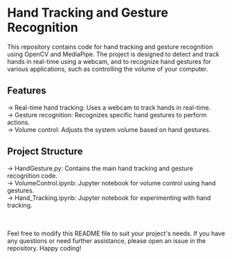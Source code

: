 # Hand Tracking and Gesture Recognition
This repository contains code for hand tracking and gesture recognition using OpenCV and MediaPipe. The project is designed to detect and track hands in real-time using a webcam, and to recognize hand gestures for various applications, such as controlling the volume of your computer.<br>

## Features
-> Real-time hand tracking: Uses a webcam to track hands in real-time.<br>
-> Gesture recognition: Recognizes specific hand gestures to perform actions.<br>
-> Volume control: Adjusts the system volume based on hand gestures.<br>

## Project Structure
-> HandGesture.py: Contains the main hand tracking and gesture recognition code.<br>
-> VolumeControl.ipynb: Jupyter notebook for volume control using hand gestures.<br>
-> Hand_Tracking.ipynb: Jupyter notebook for experimenting with hand tracking.<br>

<br><br>
Feel free to modify this README file to suit your project's needs. If you have any questions or need further assistance, please open an issue in the repository. Happy coding!
